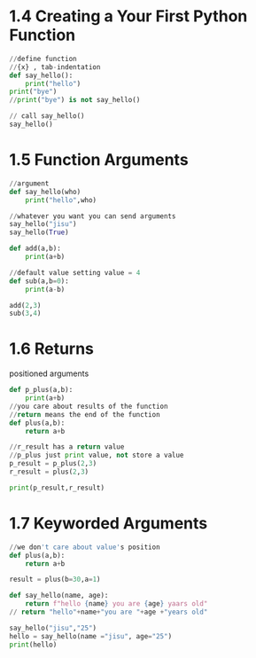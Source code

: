 # 1.4 Creating a Your First Python Function

```python
//define function
//{x} , tab-indentation
def say_hello():
	print("hello")
print("bye")
//print("bye") is not say_hello()

// call say_hello()
say_hello()

```

# 1.5 Function Arguments

```python
//argument
def say_hello(who)
	print("hello",who)

//whatever you want you can send arguments
say_hello("jisu")
say_hello(True)

def add(a,b):
	print(a+b)

//default value setting value = 4
def sub(a,b=0):
	print(a-b)

add(2,3)
sub(3,4)
```

# 1.6 Returns

positioned arguments

```python
def p_plus(a,b):
	print(a+b)
//you care about results of the function
//return means the end of the function
def plus(a,b):
	return a+b

//r_result has a return value
//p_plus just print value, not store a value
p_result = p_plus(2,3)
r_result = plus(2,3)

print(p_result,r_result)

```

# 1.7 Keyworded Arguments

```python
//we don't care about value's position
def plus(a,b):
	return a+b

result = plus(b=30,a=1)

def say_hello(name, age):
	return f"hello {name} you are {age} yaars old"
// return "hello"+name+"you are "+age +"years old"

say_hello("jisu","25")
hello = say_hello(name ="jisu", age="25")
print(hello)
```

